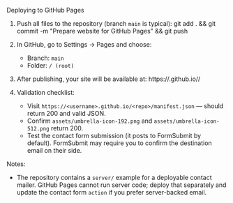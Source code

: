 Deploying to GitHub Pages

1. Push all files to the repository (branch `main` is typical):
   git add . && git commit -m "Prepare website for GitHub Pages" && git push

2. In GitHub, go to Settings → Pages and choose:
   - Branch: `main`
   - Folder: `/ (root)`

3. After publishing, your site will be available at:
   https://<username>.github.io/<repo>/

4. Validation checklist:
   - Visit `https://<username>.github.io/<repo>/manifest.json` — should return 200 and valid JSON.
   - Confirm `assets/umbrella-icon-192.png` and `assets/umbrella-icon-512.png` return 200.
   - Test the contact form submission (it posts to FormSubmit by default). FormSubmit may require you to confirm the destination email on their side.

Notes:
- The repository contains a `server/` example for a deployable contact mailer. GitHub Pages cannot run server code; deploy that separately and update the contact form `action` if you prefer server-backed email.
